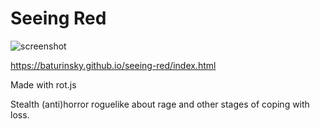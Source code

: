 # Seeing Red

![screenshot](https://raw.githubusercontent.com/baturinsky/seeing-red/master/schreenshot-rc1.png)

https://baturinsky.github.io/seeing-red/index.html

Made with rot.js

Stealth (anti)horror roguelike about rage and other stages of coping with loss.
